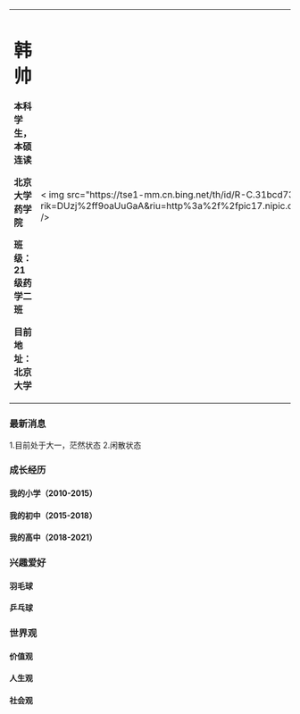 <table border="0">
  <tr>
    <td width="75%">
      <h1>韩帅</h1>
      <p><b>本科学生，本硕连读</b></p >
      <p><b>北京大学药学院</b></p >
      <p><b>班级：21级药学二班</b></p >
      <p><b>目前地址：北京大学</b></p >
    </td>
    <td width="25%">
      < img src="https://tse1-mm.cn.bing.net/th/id/R-C.31bcd733366c8d29612b12be5fbe81c0?rik=DUzj%2ff9oaUuGaA&riu=http%3a%2f%2fpic17.nipic.com%2f20111012%2f5281635_180814354171_2.jpg&ehk=9%2fD%2bvBrB9AqU1y%2bc4oUPXhYaFBWb819edU0Cy%2bu7mqA%3d&risl=&pid=ImgRaw&r=0" /> 
    </td>
  </tr>
</table>

### 最新消息
1.目前处于大一，茫然状态
2.闲散状态

### 成长经历
#### 我的小学（2010-2015）
#### 我的初中（2015-2018）
#### 我的高中（2018-2021）

### 兴趣爱好
#### 羽毛球
#### 乒乓球

### 世界观
#### 价值观
#### 人生观
#### 社会观
